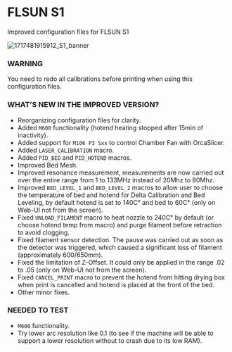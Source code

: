 # FLSUN S1
Improved configuration files for FLSUN S1

![1717481915912_S1_banner](https://github.com/Guilouz/Flsun-S1/assets/12702322/9e41a6b0-dbc6-4a94-a95f-e4d0dd13ed8c)

### WARNING

You need to redo all calibrations before printing when using this configuration files.
 
### WHAT’S NEW IN THE IMPROVED VERSION?

- Reorganizing configuration files for clarity.
- Added `M600` functionality (hotend heating stopped after 15min of inactivity).
- Added support for `M106 P3 Sxx` to control Chamber Fan with OrcaSlicer.
- Added `LASER_CALIBRATION` macro.
- Added `PID_BED` and `PID_HOTEND` macros.
- Improved Bed Mesh.
- Improved resonance measurement, measurements are now carried out over the entire range from 1 to 133MHz instead of 20Mhz to 80Mhz.
- Improved `BED_LEVEL_1` and `BED_LEVEL_2` macros to allow user to choose the temperature of bed and hotend for Delta Calibration and Bed Leveling, by default hotend is set to 140C° and bed to 60C° (only on Web-UI not from the screen).
- Fixed `UNLOAD_FILAMENT` macro to heat nozzle to 240C° by default (or choose hotend temp from macro) and purge filament before retraction to avoid clogging.
- Fixed filament sensor detection. The pause was carried out as soon as the detector was triggered, which caused a significant loss of filament (approximately 600/650mm).
- Fixed the limitation of Z-Offset. It could only be applied in the range .02 to .05 (only on Web-UI not from the screen).
- Fixed `CANCEL_PRINT` macro to prevent the hotend from hitting drying box when print is cancelled and hotend is placed at the front of the bed.
- Other minor fixes.

### NEEDED TO TEST

- `M600` functionality.
- Try lower arc resolution like 0.1 (to see if the machine will be able to support a lower resolution without to crash due to its low RAM).
